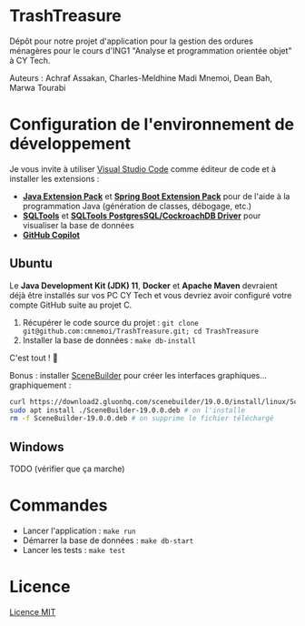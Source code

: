 # TrashTreasure

Dépôt pour notre projet d'application pour la gestion des ordures ménagères pour le cours d'ING1 "Analyse et programmation orientée objet" à CY Tech.

Auteurs : Achraf Assakan, Charles-Meldhine Madi Mnemoi, Dean Bah, Marwa Tourabi

# Configuration de l'environnement de développement

Je vous invite à utiliser [Visual Studio Code](https://code.visualstudio.com/) comme éditeur de code et à installer les extensions :
  -  [**Java Extension Pack**](https://marketplace.visualstudio.com/items?itemName=vscjava.vscode-java-pack) et [**Spring Boot Extension Pack**](https://marketplace.visualstudio.com/items?itemName=Pivotal.vscode-boot-dev-pack) pour de l'aide à la programmation Java (génération de classes, débogage, etc.)
  - [**SQLTools**](https://marketplace.visualstudio.com/items?itemName=mtxr.sqltools) et [**SQLTools PostgresSQL/CockroachDB Driver**](https://marketplace.visualstudio.com/items?itemName=mtxr.sqltools-driver-pg) pour visualiser la base de données
  - [**GitHub Copilot**](https://marketplace.visualstudio.com/items?itemName=GitHub.copilot)

## Ubuntu

Le **Java Development Kit (JDK) 11**, **Docker** et **Apache Maven** devraient déjà être installés sur vos PC CY Tech et vous devriez avoir configuré votre compte GitHub suite au projet C.

1) Récupérer le code source du projet : `git clone git@github.com:cmnemoi/TrashTreasure.git; cd TrashTreasure`
2) Installer la base de données : `make db-install`

C'est tout ! 🥳

Bonus : installer [SceneBuilder](https://gluonhq.com/products/scene-builder/) pour créer les interfaces graphiques... graphiquement :
  
  ```bash
  curl https://download2.gluonhq.com/scenebuilder/19.0.0/install/linux/SceneBuilder-19.0.0.deb -o SceneBuilder-19.0.0.deb # on télécharge SceneBuilder
  sudo apt install ./SceneBuilder-19.0.0.deb # on l'installe
  rm -f SceneBuilder-19.0.0.deb # on supprime le fichier téléchargé
  ```

## Windows

TODO (vérifier que ça marche)

# Commandes

* Lancer l'application : `make run`
* Démarrer la base de données : `make db-start`
* Lancer les tests : `make test`

# Licence

[Licence MIT](LICENSE) 